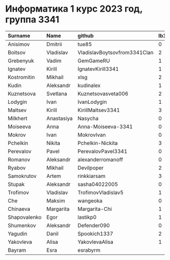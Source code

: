 # Информатика 1 курс 2023 год, группа 3341

| Surname      | Name       | github                       | lb1   | lb2   | lb3   |
|:-------------|:-----------|:-----------------------------|:------|:------|:------|
| Anisimov     | Dmitrii    | tue85                        |   0    |   0    |       |
| Boitsov      | Vladislav  | VladislavBoytsovfrom3341Clan |   2    |   3    |    3   |
| Grebenyuk    | Vadim      | GemGameRU                    |   1    |   2    |       |
| Ignatev      | Kirill     | IgnatevKirill3341            |   1    |   2    |       |
| Kostromitin  | Mikhail    | xlsg                         |   2    |   2    |    3   |
| Kudin        | Aleksandr  | kudinalex                    |   1    |   2    |       |
| Kuznetsova   | Svetlana   | Kuznetsovasveta006           |   2    |   2    |    2   |
| Lodygin      | Ivan       | IvanLodygin                  |   1    |   0    |       |
| Maltsev      | Kirill     | KirillMaltsev3341            |   3    |   3    |   3    |
| Milkhert     | Anastasiya | Nasycha                      |   0    |   2    |       |
| Moiseeva     | Anna       | Anna-Moiseeva-3341           |   0    |   2    |       |
| Mokrov       | Ivan       | MokrovIvan                   |   0    |   0    |   0    |
| Pchelkin     | Nikita     | Pchelkin-Nickita             |   3    |   2    |   3    |
| Perevalov    | Pavel      | PerevalovPavel3341           |   0    |   0    |       |
| Romanov      | Aleksandr  | alexanderromanoff            |   0    |   2    |   1    |
| Ryabov       | Mikhail    | Devilpoper                   |   2    |   1    |       |
| Samokrutov   | Artem      | rinkkiarsam                  |   3    |   2    |   1    |
| Stupak       | Aleksandr  | sasha04022005                |   0    |   0    |   0    |
| Trofimov     | Vladislav  | TrofimovVladislav5           |   1    |   1    |       |
| Che          | Maksim     | wangeoka                     |   0    |   2    |       |
| Chinaeva     | Margarita  | Margarita-Chi                |   1    |   2    |   3    |
| Shapovalenko | Egor       | lastikp0                     |   1    |   2    |   2   |
| Shumenkov    | Aleksandr  | Defender090                  |   0    |   0    |    0   |
| Yagudin      | Danil      | Spookich1337                 |    2   |   1    |       |
| Yakovleva    | Alisa      | YakovlevaAlisa               |    1   |   2    |   3    |
| Bayram       | Esra       | esrabyrm                     |      |    0   |       |       |      |

